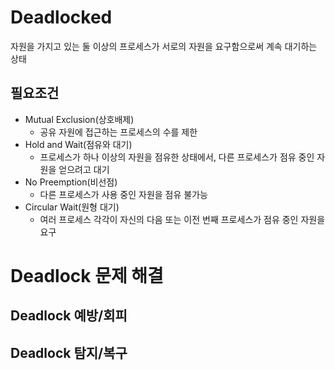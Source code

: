 # Deadlocked
자원을 가지고 있는 둘 이상의 프로세스가 서로의 자원을 요구함으로써 계속 대기하는 상태

## 필요조건
- Mutual Exclusion(상호배제)
  - 공유 자원에 접근하는 프로세스의 수를 제한
- Hold and Wait(점유와 대기)
  - 프로세스가 하나 이상의 자원을 점유한 상태에서, 다른 프로세스가 점유 중인 자원을 얻으려고 대기
- No Preemption(비선점)
  - 다른 프로세스가 사용 중인 자원을 점유 불가능
- Circular Wait(원형 대기)
  - 여러 프로세스 각각이 자신의 다음 또는 이전 번째 프로세스가 점유 중인 자원을 요구

# Deadlock 문제 해결
## Deadlock 예방/회피

## Deadlock 탐지/복구

